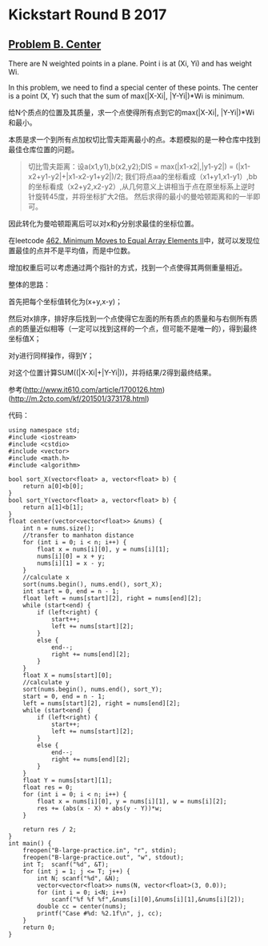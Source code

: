 # Kickstart Round B 2017
## [Problem B. Center](https://code.google.com/codejam/contest/11304486/dashboard#s=p1)

There are N weighted points in a plane. Point i is at (Xi, Yi) and has weight Wi.

In this problem, we need to find a special center of these points. The center is a point (X, Y) such that the sum of max(|X-Xi|, |Y-Yi|)*Wi is minimum.

给N个质点的位置及其质量，求一个点使得所有点到它的max(|X-Xi|, |Y-Yi|)*Wi和最小。

本质是求一个到所有点加权切比雪夫距离最小的点。本题模拟的是一种仓库中找到最佳仓库位置的问题。

> 切比雪夫距离：设a(x1,y1),b(x2,y2);DIS = max(|x1-x2|,|y1-y2|) = (|x1-x2+y1-y2|+|x1-x2-y1+y2|)/2;
我们将点aa的坐标看成（x1+y1,x1-y1）,bb的坐标看成（x2+y2,x2-y2）,从几何意义上讲相当于点在原坐标系上逆时针旋转45度，并将坐标扩大2倍。
然后求得的最小的曼哈顿距离和的一半即可。

因此转化为曼哈顿距离后可以对x和y分别求最佳的坐标位置。

在leetcode [462. Minimum Moves to Equal Array Elements II](https://leetcode.com/problems/minimum-moves-to-equal-array-elements-ii/#/description)中，就可以发现位置最佳的点并不是平均值，而是中位数。

增加权重后可以考虑通过两个指针的方式，找到一个点使得其两侧重量相近。

整体的思路：

首先把每个坐标值转化为(x+y,x-y)；

然后对x排序，排好序后找到一个点使得它左面的所有质点的质量和与右侧所有质点的质量近似相等（一定可以找到这样的一个点，但可能不是唯一的），得到最终坐标值X；

对y进行同样操作，得到Y；

对这个位置计算SUM((|X-Xi|+|Y-Yi|))，并将结果/2得到最终结果。

参考(http://www.it610.com/article/1700126.htm)(http://m.2cto.com/kf/201501/373178.html)

代码：
```
using namespace std;
#include <iostream>
#include <cstdio>
#include <vector>
#include <math.h>
#include <algorithm>

bool sort_X(vector<float> a, vector<float> b) {
	return a[0]<b[0];
}
bool sort_Y(vector<float> a, vector<float> b) {
	return a[1]<b[1];
}
float center(vector<vector<float>> &nums) {
	int n = nums.size();
	//transfer to manhaton distance
	for (int i = 0; i < n; i++) {
		float x = nums[i][0], y = nums[i][1];
		nums[i][0] = x + y;
		nums[i][1] = x - y;
	}
	//calculate x
	sort(nums.begin(), nums.end(), sort_X);
	int start = 0, end = n - 1;
	float left = nums[start][2], right = nums[end][2];
	while (start<end) {
		if (left<right) {
			start++;
			left += nums[start][2];
		}
		else {
			end--;
			right += nums[end][2];
		}
	}
	float X = nums[start][0];
	//calculate y
	sort(nums.begin(), nums.end(), sort_Y);
	start = 0, end = n - 1;
	left = nums[start][2], right = nums[end][2];
	while (start<end) {
		if (left<right) {
			start++;
			left += nums[start][2];
		}
		else {
			end--;
			right += nums[end][2];
		}
	}
	float Y = nums[start][1];
	float res = 0;
	for (int i = 0; i < n; i++) {
		float x = nums[i][0], y = nums[i][1], w = nums[i][2];
		res += (abs(x - X) + abs(y - Y))*w;
	}

	return res / 2;
}
int main() {
	freopen("B-large-practice.in", "r", stdin);
	freopen("B-large-practice.out", "w", stdout);
	int T; 	scanf("%d", &T);
	for (int j = 1; j <= T; j++) {
		int N; scanf("%d", &N);
		vector<vector<float>> nums(N, vector<float>(3, 0.0));
		for (int i = 0; i<N; i++)
			scanf("%f %f %f",&nums[i][0],&nums[i][1],&nums[i][2]);
		double cc = center(nums);
		printf("Case #%d: %2.1f\n", j, cc);
	}
	return 0;
}
```